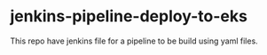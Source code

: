 # jenkins-pipeline-deploy-to-eks

This repo have jenkins file for a pipeline to be build using yaml files.
